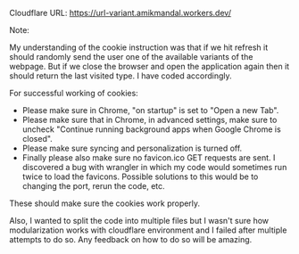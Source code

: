 Cloudflare URL: https://url-variant.amikmandal.workers.dev/

Note:

My understanding of the cookie instruction was that if we hit refresh it should randomly send the user one of the available variants of the webpage. But if we close the browser and open the application again then it should return the last visited type. I have coded accordingly.

For successful working of cookies:

* Please make sure in Chrome, "on startup" is set to "Open a new Tab".
* Please make sure that in Chrome, in advanced settings, make sure to uncheck "Continue running background apps when Google Chrome is closed".
* Please make sure syncing and personalization is turned off.
* Finally please also make sure no favicon.ico GET requests are sent. I discovered a bug with wrangler in which my code would sometimes run twice to load the favicons. Possible solutions to this would be to changing the port, rerun the code, etc.

These should make sure the cookies work properly.

Also, I wanted to split the code into multiple files but I wasn't sure how modularization works with cloudflare environment and I failed after multiple attempts to do so. Any feedback on how to do so will be amazing.


